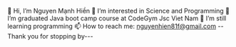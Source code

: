 👋 Hi, I’m Nguyen Mạnh Hiền
👀 I’m interested in Science and Programming
🌱 I’m graduated Java boot camp course at CodeGym Jsc Viet Nam
🌱 I’m still learning programming
📫 How to reach me: nguyenhien81f@gmail.com
--Thank you for stopping by---
